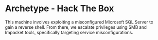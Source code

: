 # Archetype - Hack The Box

This machine involves exploiting a misconfigured Microsoft SQL Server to gain a reverse shell. From there, we escalate privileges using SMB and Impacket tools, specifically targeting service misconfigurations.
